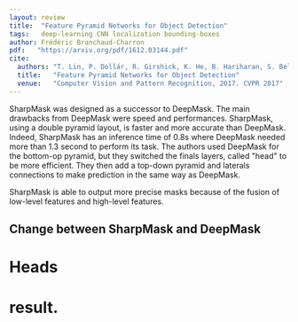 ```yaml
---
layout: review
title:  "Feature Pyramid Networks for Object Detection"
tags:   deep-learning CNN localization bounding-boxes
author: Frédéric Branchaud-Charron
pdf:   "https://arxiv.org/pdf/1612.03144.pdf"
cite:
  authors: "T. Lin, P. Dollár, R. Girshick, K. He, B. Hariharan, S. Belongie"
  title:   "Feature Pyramid Networks for Object Detection"
  venue:   "Computer Vision and Pattern Recognition, 2017. CVPR 2017"
---
```


SharpMask was designed as a successor to DeepMask. The main drawbacks from DeepMask were speed and performances. SharpMask, using a double pyramid layout, is faster and more accurate than DeepMask. Indeed, SharpMask has an inference time of 0.8s where DeepMask needed more than 1.3 second to perform its task. The authors used DeepMask for the bottom-op pyramid, but they switched the finals layers, called "head" to be more efficient. They then add a top-down pyramid and laterals connections to make prediction in the same way as DeepMask.

SharpMask is able to output more precise masks because of the fusion of low-level features and high-level features.

## Change between SharpMask and DeepMask

# Heads
# result.
